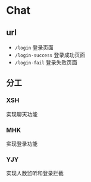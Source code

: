 # Chat

## url

-   `/login` 登录页面
-   `/login-success` 登录成功页面
-   `/login-fail` 登录失败页面

## 分工

### XSH

实现聊天功能

### MHK

实现登录功能

### YJY

实现人数监听和登录拦截